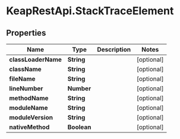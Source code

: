# KeapRestApi.StackTraceElement

## Properties

Name | Type | Description | Notes
------------ | ------------- | ------------- | -------------
**classLoaderName** | **String** |  | [optional] 
**className** | **String** |  | [optional] 
**fileName** | **String** |  | [optional] 
**lineNumber** | **Number** |  | [optional] 
**methodName** | **String** |  | [optional] 
**moduleName** | **String** |  | [optional] 
**moduleVersion** | **String** |  | [optional] 
**nativeMethod** | **Boolean** |  | [optional] 


